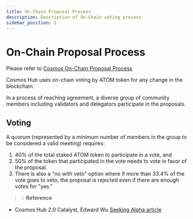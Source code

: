 ```yaml
---
title: On-Chain Proposal Process
description: Description of On-Chain voting process
sidebar_position: 2
---
```


#  On-Chain Proposal Process
Please refer to [Cosmos On-Chain Proposal Process](https://hub.cosmos.network/main/governance/process.html)

Cosmos Hub uses on-chain voting by ATOM token for any change in the blockchain.

In a process of reaching agreement, a diverse group of community members including validators and delegators participate in the proposals.

## Voting
A quorum (represented by a minimum number of members in the group to be considered a valid meeting) requires: 

1. 40% of the total staked ATOM token to participate in a vote, and 
1. 50% of the token that participated in the vote needs to vote in favor of the proposal. 
1. There is also a "no with veto" option where if more than 33.4% of the vote goes to veto, the proposal is rejected even if there are enough votes for "yes."

>:bulb: **Reference** 
- Cosmos Hub 2.0 Catalyst, Edward Wu  [Seeking Alpha article](https://seekingalpha.com/article/4560174-important-new-catalyst-for-atom)
